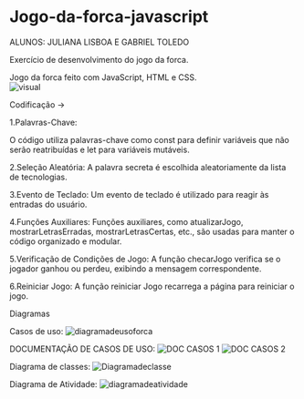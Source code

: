# Jogo-da-forca-javascript
ALUNOS: JULIANA LISBOA E GABRIEL TOLEDO

Exercício de desenvolvimento do jogo da forca.

Jogo da forca feito com JavaScript, HTML e CSS.
<br>
![visual](https://github.com/julianadlisboa/Jogo-da-forca-javascript/assets/128002239/97a684a7-2e6c-46ab-8ea2-163f3ff2ec04)

Codificação ->

1.Palavras-Chave:

O código utiliza palavras-chave como const para definir variáveis que não serão reatribuídas e let para variáveis mutáveis.

2.Seleção Aleatória:
A palavra secreta é escolhida aleatoriamente da lista de tecnologias.

3.Evento de Teclado:
Um evento de teclado é utilizado para reagir às entradas do usuário.

4.Funções Auxiliares:
Funções auxiliares, como atualizarJogo, mostrarLetrasErradas, mostrarLetrasCertas, etc., são usadas para manter o código organizado e modular.

5.Verificação de Condições de Jogo:
A função checarJogo verifica se o jogador ganhou ou perdeu, exibindo a mensagem correspondente.

6.Reiniciar Jogo:
A função reiniciar Jogo recarrega a página para reiniciar o jogo.

Diagramas

Casos de uso: 
![diagramadeusoforca](https://github.com/julianadlisboa/Jogo-da-forca-javascript/assets/128002239/6d17d851-f667-44b4-a397-75fdaef098c2)


DOCUMENTAÇÃO DE CASOS DE USO:
![DOC CASOS 1](https://github.com/julianadlisboa/Jogo-da-forca-javascript/assets/128002239/9b05fd14-4dd3-42db-8efd-d4c0135f2b04)
![DOC CASOS 2](https://github.com/julianadlisboa/Jogo-da-forca-javascript/assets/128002239/841cc144-554e-4600-9179-f7380a72e073)



Diagrama de classes:
![Diagramadeclasse](https://github.com/julianadlisboa/Jogo-da-forca-javascript/assets/128002239/4f78be27-b7ef-49cc-8427-651ce8323bea)


Diagrama de Atividade:
![diagramadeatividade](https://github.com/julianadlisboa/Jogo-da-forca-javascript/assets/128002239/4ee12327-318f-4ae0-ad8d-35002b66ade6)





